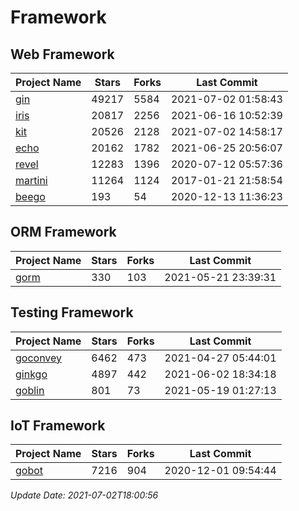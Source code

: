 # Framework

## Web Framework
| Project Name | Stars | Forks | Last Commit |
| ------------ | ----- | ----- | ----------- |
| [gin](https://github.com/gin-gonic/gin) | 49217 | 5584 | 2021-07-02 01:58:43 |
| [iris](https://github.com/kataras/iris) | 20817 | 2256 | 2021-06-16 10:52:39 |
| [kit](https://github.com/go-kit/kit) | 20526 | 2128 | 2021-07-02 14:58:17 |
| [echo](https://github.com/labstack/echo) | 20162 | 1782 | 2021-06-25 20:56:07 |
| [revel](https://github.com/revel/revel) | 12283 | 1396 | 2020-07-12 05:57:36 |
| [martini](https://github.com/go-martini/martini) | 11264 | 1124 | 2017-01-21 21:58:54 |
| [beego](https://github.com/astaxie/beego) | 193 | 54 | 2020-12-13 11:36:23 |

## ORM Framework
| Project Name | Stars | Forks | Last Commit |
| ------------ | ----- | ----- | ----------- |
| [gorm](https://github.com/jinzhu/gorm) | 330 | 103 | 2021-05-21 23:39:31 |

## Testing Framework
| Project Name | Stars | Forks | Last Commit |
| ------------ | ----- | ----- | ----------- |
| [goconvey](https://github.com/smartystreets/goconvey) | 6462 | 473 | 2021-04-27 05:44:01 |
| [ginkgo](https://github.com/onsi/ginkgo) | 4897 | 442 | 2021-06-02 18:34:18 |
| [goblin](https://github.com/franela/goblin) | 801 | 73 | 2021-05-19 01:27:13 |

## IoT Framework
| Project Name | Stars | Forks | Last Commit |
| ------------ | ----- | ----- | ----------- |
| [gobot](https://github.com/hybridgroup/gobot) | 7216 | 904 | 2020-12-01 09:54:44 |

*Update Date: 2021-07-02T18:00:56*